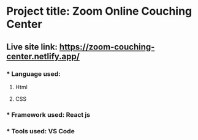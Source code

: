 # Project title: Zoom Online Couching Center


## Live site link: https://zoom-couching-center.netlify.app/


### * Language used: 

1. Html
 
2. CSS
                                 
### * Framework used: React js


### * Tools used: VS Code



